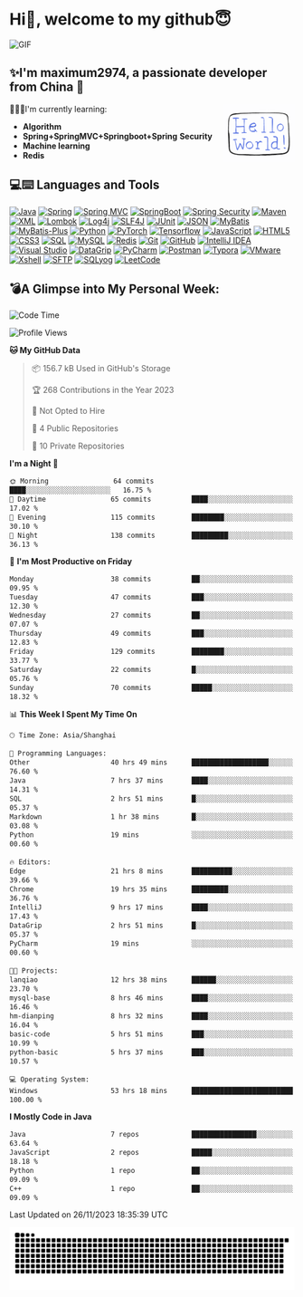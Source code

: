 # Hi👋, welcome to my github😇

<div>
    <img alt="GIF" src="https://github.com/maximum2974/maximum2974/blob/main/introduction(readme).gif" width="800" height="400"/>
</div>


## ✨I'm **maximum2974**, a passionate developer from **China** 🚀

<img align="right" src="https://github.com/maximum2974/maximum2974/blob/main/Hello%20World.gif" width="25%">

👨🏻‍💻I'm currently learning:
* **Algorithm**
* **Spring+SpringMVC+Springboot+Spring** **Security**
* **Machine learning**
* **Redis**
## 💻:keyboard: Languages and Tools
[![Java](https://img.shields.io/badge/Java-orange?style=flat&logo=java&logoColor=white&link=https://github.com/maximum2974/OOP-JAVA-and-Android-App-Developer)](https://github.com/maximum2974) 
[![Spring](https://img.shields.io/badge/-Spring-lightgray?style=flat&logo=spring&link=https://github.com/maximum2974/Java-Web-Developer)](https://github.com/maximum2974)
[![Spring MVC](https://img.shields.io/badge/-Spring%20MVC-brightgreen?style=flat&logo=spring&link=https://github.com/maximum2974/Java-Web-Developer)](https://github.com/maximum2974)
[![SpringBoot](https://img.shields.io/badge/-Springboot-black?style=flat&logo=springboot&link=https://github.com/maximum2974/Java-Web-Developer)](https://github.com/maximum2974)
[![Spring Security](https://img.shields.io/badge/-Spring%20Security-5EA03F?style=flat&logo=spring-security&link=https://github.com/maximum2974/Java-Web-Developer)](https://github.com/maximum2974)
[![Maven](https://img.shields.io/badge/Maven-C71A36?style=flat&logo=apache-maven&link=hhttps://github.com/maxium2974/Java-Web-Developer)](https://github.com/maximum2974) 
[![XML](https://img.shields.io/badge/-XML-orange?style=flat&logo=xml&link=https://github.com/maximum2974/Java-Web-Developer)](https://github.com/maximum2974)
[![Lombok](https://img.shields.io/badge/-Lombok-BC4520?style=flat&logo=lombok&link=https://github.com/maximum2974)](https://github.com/maximum2974)
[![Log4j](https://img.shields.io/badge/-Log4j-9B9B9B?style=flat&logo=log4j&link=https://github.com/maximum2974)](https://github.com/maximum2974)
[![SLF4J](https://img.shields.io/badge/-SLF4J-1BA098?style=flat&logo=slf4j&link=https://github.com/maximum2974)](https://github.com/maximum2974)
[![JUnit](https://img.shields.io/badge/-JUnit-25A162?style=flat&logo=junit&logoColor=white&link=https://github.com/maximum2974)](https://github.com/maximum2974)
[![JSON](https://img.shields.io/badge/-JSON-lightgray?style=flat&logo=json&link=https://github.com/maximum2974/Java-Web-Developer)](https://github.com/maximum2974)
[![MyBatis](https://img.shields.io/badge/-MyBatis-blue?style=flat&logo=mybatis&link=https://github.com/maximum2974/Java-Web-Developer)](https://github.com/maximum2974)
[![MyBatis-Plus](https://img.shields.io/badge/-MyBatis%20Plus-green?style=flat&logo=mybatis&link=https://github.com/maximum2974/Java-Web-Developer)](https://github.com/maximum2974)
[![Python](https://img.shields.io/badge/-Python-black?style=flat&logo=python&link=https://github.com/maximum2974/Python-AWS-TradingAI)](https://github.com/maximum2974)
[![PyTorch](https://img.shields.io/badge/-PyTorch-EE4C2C?style=flat&logo=PyTorch&logoColor=white&link=https://github.com/maximum2974/Python-AWS-TradingAI)](https://github.com/maximum2974)
[![Tensorflow](https://img.shields.io/badge/-Tensorflow-gray?style=flat&logo=tensorflow&link=https://github.com/maximum2974/Python-AWS-TradingAI)](https://github.com/maximum2974)
[![JavaScript](https://img.shields.io/badge/-JavaScript-black?style=flat&logo=javascript&link=https://github.com/maximum2974/Front-End-Dev)](https://github.com/maximum2974)
[![HTML5](https://img.shields.io/badge/-HTML5-E34F26?style=flat&logo=html5&logoColor=white&link=https://github.com/maximum2974/Front-End-Dev)](https://github.com/maximum2974) 
[![CSS3](https://img.shields.io/badge/-CSS3-1572B6?style=flat&logo=css3&link=https://github.com/maximum2974/Front-End-Dev)](https://github.com/maximum2974)
[![SQL](https://img.shields.io/badge/-SQL-orange?style=flat&logo=sql&link=https://github.com/maximum2974)](https://github.com/maximum2974)
[![MySQL](https://img.shields.io/badge/-MySQL-lightgray?style=flat&logo=mysql&link=https://github.com/maximum2974)](https://github.com/maximum2974)
[![Redis](https://img.shields.io/badge/-Redis-DC382D?style=flat&logo=redis&logoColor=white&link=https://github.com/maximum2974)](https://github.com/maximum2974)
[![Git](https://img.shields.io/badge/-Git-black?style=flat&logo=git&link=https://github.com/maximum2974)](https://github.com/maximum2974) 
[![GitHub](https://img.shields.io/badge/-GitHub-181717?style=flat&logo=github&link=https://github.com/maximum2974)](https://github.com/maximum2974)
[![IntelliJ IDEA](https://img.shields.io/badge/-red?style=flat&logo=IntelliJ-IDEA&logoColor=white&link=https://github.com/maximum2974 "IntelliJ IDEA")](https://github.com/maximum2974)
[![Visual Studio](https://img.shields.io/badge/-007ACC?style=flat&logo=Visual-Studio-Code&logoColor=white&link=https://github.com/maximum2974 "Visual Studio")](https://github.com/maximum2974)
[![DataGrip](https://img.shields.io/badge/-DataGrip-00B4CC?style=flat&logo=datagrip&link=https://github.com/maximum2974)](https://github.com/maximum2974)
[![PyCharm](https://img.shields.io/badge/-PyCharm-000000?style=flat&logo=pycharm&link=https://github.com/maximum2974)](https://github.com/maximum2974)
[![Postman](https://img.shields.io/badge/-Postman-FF6C37?style=flat&logo=postman&link=https://github.com/maximum2974)](https://github.com/maximum2974)
[![Typora](https://img.shields.io/badge/-Typora-61B4E5?style=flat&link=https://github.com/maximum2974)](https://github.com/maximum2974)
[![VMware](https://img.shields.io/badge/-VMware-607078?style=flat&logo=vmware&link=https://github.com/maximum2974)](https://github.com/maximum2974)
[![Xshell](https://img.shields.io/badge/-Xshell-1A365D?style=flat&link=https://github.com/maximum2974)](https://github.com/maximum2974)
[![SFTP](https://img.shields.io/badge/-SFTP-007ACC?style=flat&link=https://github.com/maximum2974)](https://github.com/maximum2974)
[![SQLyog](https://img.shields.io/badge/-SQLyog-4479A1?style=flat&link=https://github.com/maximum2974)](https://github.com/maximum2974)
[![LeetCode](https://img.shields.io/badge/-02569B?style=flat&logo=leetCode&logoColor=white&link=https://github.com/maximum2974 "LeetCode")](https://github.com/maximum2974)<br>


## **💣A Glimpse into My Personal Week:**

<!--START_SECTION:waka-->
![Code Time](http://img.shields.io/badge/Code%20Time-99%20hrs%2034%20mins-blue)

![Profile Views](http://img.shields.io/badge/Profile%20Views-179-blue)

**🐱 My GitHub Data** 

> 📦 156.7 kB Used in GitHub's Storage 
 > 
> 🏆 268 Contributions in the Year 2023
 > 
> 🚫 Not Opted to Hire
 > 
> 📜 4 Public Repositories 
 > 
> 🔑 10 Private Repositories 
 > 
**I'm a Night 🦉** 

```text
🌞 Morning                64 commits          ████░░░░░░░░░░░░░░░░░░░░░   16.75 % 
🌆 Daytime                65 commits          ████░░░░░░░░░░░░░░░░░░░░░   17.02 % 
🌃 Evening                115 commits         ████████░░░░░░░░░░░░░░░░░   30.10 % 
🌙 Night                  138 commits         █████████░░░░░░░░░░░░░░░░   36.13 % 
```
📅 **I'm Most Productive on Friday** 

```text
Monday                   38 commits          ██░░░░░░░░░░░░░░░░░░░░░░░   09.95 % 
Tuesday                  47 commits          ███░░░░░░░░░░░░░░░░░░░░░░   12.30 % 
Wednesday                27 commits          ██░░░░░░░░░░░░░░░░░░░░░░░   07.07 % 
Thursday                 49 commits          ███░░░░░░░░░░░░░░░░░░░░░░   12.83 % 
Friday                   129 commits         ████████░░░░░░░░░░░░░░░░░   33.77 % 
Saturday                 22 commits          █░░░░░░░░░░░░░░░░░░░░░░░░   05.76 % 
Sunday                   70 commits          █████░░░░░░░░░░░░░░░░░░░░   18.32 % 
```


📊 **This Week I Spent My Time On** 

```text
🕑︎ Time Zone: Asia/Shanghai

💬 Programming Languages: 
Other                    40 hrs 49 mins      ███████████████████░░░░░░   76.60 % 
Java                     7 hrs 37 mins       ████░░░░░░░░░░░░░░░░░░░░░   14.31 % 
SQL                      2 hrs 51 mins       █░░░░░░░░░░░░░░░░░░░░░░░░   05.37 % 
Markdown                 1 hr 38 mins        █░░░░░░░░░░░░░░░░░░░░░░░░   03.08 % 
Python                   19 mins             ░░░░░░░░░░░░░░░░░░░░░░░░░   00.60 % 

🔥 Editors: 
Edge                     21 hrs 8 mins       ██████████░░░░░░░░░░░░░░░   39.66 % 
Chrome                   19 hrs 35 mins      █████████░░░░░░░░░░░░░░░░   36.76 % 
IntelliJ                 9 hrs 17 mins       ████░░░░░░░░░░░░░░░░░░░░░   17.43 % 
DataGrip                 2 hrs 51 mins       █░░░░░░░░░░░░░░░░░░░░░░░░   05.37 % 
PyCharm                  19 mins             ░░░░░░░░░░░░░░░░░░░░░░░░░   00.60 % 

🐱‍💻 Projects: 
lanqiao                  12 hrs 38 mins      ██████░░░░░░░░░░░░░░░░░░░   23.70 % 
mysql-base               8 hrs 46 mins       ████░░░░░░░░░░░░░░░░░░░░░   16.46 % 
hm-dianping              8 hrs 32 mins       ████░░░░░░░░░░░░░░░░░░░░░   16.04 % 
basic-code               5 hrs 51 mins       ███░░░░░░░░░░░░░░░░░░░░░░   10.99 % 
python-basic             5 hrs 37 mins       ███░░░░░░░░░░░░░░░░░░░░░░   10.57 % 

💻 Operating System: 
Windows                  53 hrs 18 mins      █████████████████████████   100.00 % 
```

**I Mostly Code in Java** 

```text
Java                     7 repos             ████████████████░░░░░░░░░   63.64 % 
JavaScript               2 repos             █████░░░░░░░░░░░░░░░░░░░░   18.18 % 
Python                   1 repo              ██░░░░░░░░░░░░░░░░░░░░░░░   09.09 % 
C++                      1 repo              ██░░░░░░░░░░░░░░░░░░░░░░░   09.09 % 
```




 Last Updated on 26/11/2023 18:35:39 UTC
<!--END_SECTION:waka--> 
 

![](https://github.com/maximum2974/maximum2974/blob/output/github-contribution-grid-snake.svg)
